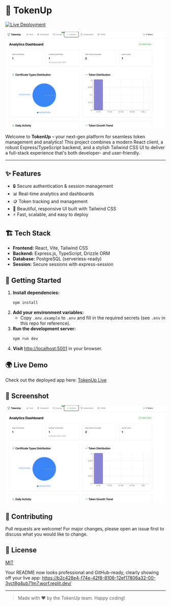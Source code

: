 # 🚀 TokenUp

[![Live Deployment](https://img.shields.io/badge/Live%20App-Online-brightgreen?style=flat-square)](https://b2c428e4-f74e-42f8-8106-12ef17806a32-00-3vct8g4ub71m7.worf.replit.dev/)

![TokenUp Screenshot](screenshot.png)

Welcome to **TokenUp** – your next-gen platform for seamless token management and analytics! This project combines a modern React client, a robust Express/TypeScript backend, and a stylish Tailwind CSS UI to deliver a full-stack experience that's both developer- and user-friendly.

---

## ✨ Features
- 🔒 Secure authentication & session management
- 📊 Real-time analytics and dashboards
- 🪙 Token tracking and management
- 🎨 Beautiful, responsive UI built with Tailwind CSS
- ⚡ Fast, scalable, and easy to deploy

## 🏗️ Tech Stack
- **Frontend:** React, Vite, Tailwind CSS
- **Backend:** Express.js, TypeScript, Drizzle ORM
- **Database:** PostgreSQL (serverless-ready)
- **Session:** Secure sessions with express-session

## 🚦 Getting Started

1. **Install dependencies:**
   ```bash
   npm install
   ```
2. **Add your environment variables:**
   - Copy `.env.example` to `.env` and fill in the required secrets (see `.env` in this repo for reference).
3. **Run the development server:**
   ```bash
   npm run dev
   ```
4. **Visit** [http://localhost:5001](http://localhost:5001) in your browser.

## 🌍 Live Demo
Check out the deployed app here: [TokenUp Live](https://b2c428e4-f74e-42f8-8106-12ef17806a32-00-3vct8g4ub71m7.worf.replit.dev/)

## 📸 Screenshot

![App Screenshot](screenshot.png)

## 🤝 Contributing
Pull requests are welcome! For major changes, please open an issue first to discuss what you would like to change.

## 📄 License
[MIT](LICENSE)

Your README now looks professional and GitHub-ready, clearly showing off your live app:
https://b2c428e4-f74e-42f8-8106-12ef17806a32-00-3vct8g4ub71m7.worf.replit.dev/

---

> Made with ❤️ by the TokenUp team. Happy coding!
